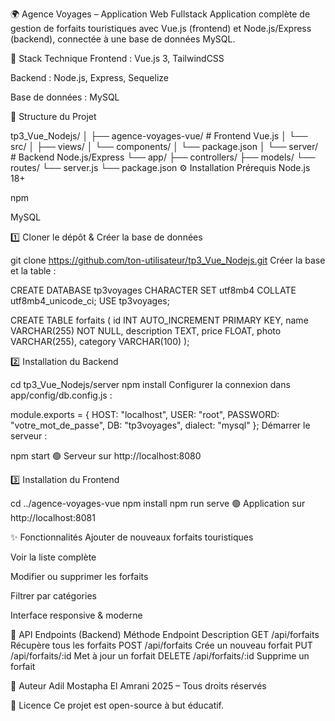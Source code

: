 🌍 Agence Voyages – Application Web Fullstack
Application complète de gestion de forfaits touristiques avec Vue.js (frontend) et Node.js/Express (backend), connectée à une base de données MySQL.

🚀 Stack Technique
Frontend : Vue.js 3, TailwindCSS

Backend : Node.js, Express, Sequelize

Base de données : MySQL

📁 Structure du Projet

tp3_Vue_Nodejs/
│
├── agence-voyages-vue/      # Frontend Vue.js
│   └── src/
│       ├── views/
│       └── components/
│   └── package.json
│
└── server/                  # Backend Node.js/Express
    └── app/
        ├── controllers/
        ├── models/
        └── routes/
    └── server.js
    └── package.json
⚙️ Installation
Prérequis
Node.js 18+

npm

MySQL

1️⃣ Cloner le dépôt & Créer la base de données

git clone https://github.com/ton-utilisateur/tp3_Vue_Nodejs.git
Créer la base et la table :

CREATE DATABASE tp3voyages CHARACTER SET utf8mb4 COLLATE utf8mb4_unicode_ci;
USE tp3voyages;

CREATE TABLE forfaits (
  id INT AUTO_INCREMENT PRIMARY KEY,
  name VARCHAR(255) NOT NULL,
  description TEXT,
  price FLOAT,
  photo VARCHAR(255),
  category VARCHAR(100)
);

2️⃣ Installation du Backend

cd tp3_Vue_Nodejs/server
npm install
Configurer la connexion dans app/config/db.config.js :

module.exports = {
  HOST: "localhost",
  USER: "root",
  PASSWORD: "votre_mot_de_passe",
  DB: "tp3voyages",
  dialect: "mysql"
};
Démarrer le serveur :

npm start
🟢 Serveur sur http://localhost:8080

3️⃣ Installation du Frontend

cd ../agence-voyages-vue
npm install
npm run serve
🟢 Application sur http://localhost:8081

✨ Fonctionnalités
Ajouter de nouveaux forfaits touristiques

Voir la liste complète

Modifier ou supprimer les forfaits

Filtrer par catégories

Interface responsive & moderne

🔗 API Endpoints (Backend)
Méthode	Endpoint	Description
GET	/api/forfaits	Récupère tous les forfaits
POST	/api/forfaits	Crée un nouveau forfait
PUT	/api/forfaits/:id	Met à jour un forfait
DELETE	/api/forfaits/:id	Supprime un forfait

👤 Auteur
Adil Mostapha El Amrani
2025 – Tous droits réservés

📝 Licence
Ce projet est open-source à but éducatif.
